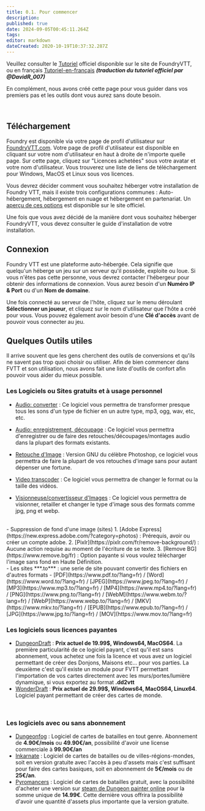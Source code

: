 ```yaml
---
title: 0.1. Pour commencer
description: 
published: true
date: 2024-09-05T00:45:11.264Z
tags: 
editor: markdown
dateCreated: 2020-10-19T10:37:32.287Z
---
```


Veuillez consulter le [Tutoriel](https://foundryvtt.com/article/tutorial/) officiel disponible sur le site de FoundryVTT, ou en français  [Tutoriel-en-français](https://foundryvtt.wiki/fr/faq/Tutoriel-MJ-Partie-1) ***(traduction du tutoriel officiel par @DavidR_007)***

En complément, nous avons créé cette page pour vous guider dans vos premiers pas et les outils dont vous aurez sans doute besoin.

<br>

## Téléchargement
Foundry est disponible via votre page de profil d'utilisateur sur [FoundryVTT.com](https://foundryvtt.com).  Votre page de profil d'utilisateur est disponible en cliquant sur votre nom d'utilisateur en haut à droite de n'importe quelle page.  Sur cette page, cliquez sur "Licences achetées" sous votre avatar et votre nom d'utilisateur.  Vous trouverez une liste de liens de téléchargement pour Windows, MacOS et Linux sous vos licences.

Vous devrez décider comment vous souhaitez héberger votre installation de Foundry VTT, mais il existe trois configurations communes : Auto-hébergement, hébergement en nuage et hébergement en partenariat. Un [aperçu de ces options](https://foundryvtt.com/article/hosting/) est disponible sur le site officiel.

Une fois que vous avez décidé de la manière dont vous souhaitez héberger FoundryVTT, vous devez consulter le guide d'installation de votre installation.
<br>
## Connexion
Foundry VTT est une plateforme auto-hébergée. Cela signifie que quelqu'un héberge un jeu sur un serveur qu'il possède, exploite ou loue. Si vous n'êtes pas cette personne, vous devrez contacter l'hébergeur pour obtenir des informations de connexion. Vous aurez besoin d'un **Numéro IP & Port** ou d'un **Nom de domaine**.

Une fois connecté au serveur de l'hôte, cliquez sur le menu déroulant **Sélectionner un joueur**, et cliquez sur le nom d'utilisateur que l'hôte a créé pour vous. Vous pouvez également avoir besoin d'une **Clé d'accès** avant de pouvoir vous connecter au jeu.
<br>
## Quelques Outils utiles
Il arrive souvent que les gens cherchent des outils de conversions et qu'ils ne savent pas trop quoi choisir ou utiliser.
Afin de bien commencer dans FVTT et son utilisation, nous avons fait une liste d'outils de confort afin pouvoir vous aider du mieux possible.
<BR>
### Les Logiciels ou Sites gratuits et à usage personnel
- [Audio: converter](https://www.freac.org/) : Ce logiciel vous permettra de transformer presque tous les sons d'un type de fichier en un autre type, mp3, ogg, wav, etc, etc.

- [Audio: enregistrement, découpage](https://audacity.fr/) : Ce logiciel vous permettra d'enregistrer ou de faire des retouches/découpages/montages audio dans la plupart des formats existants.

- [Retouche d'Image](https://www.gimp.org/) : Version GNU du célèbre Photoshop, ce logiciel vous permettra de faire la plupart de vos retouches d'image sans pour autant dépenser une fortune.

- [Video transcoder](https://handbrake.fr/) : Ce logiciel vous permettra de changer le format ou la taille des vidéos.

- [Visionneuse/convertisseur d'Images](https://www.xnview.com/fr/xnviewmp/) : Ce logiciel vous permettra de visionner, retailler et changer le type d'image sous des formats comme jpg, png et webp.
<br>
- Suppression de fond d'une image (sites) 
       1. [Adobe Express](https://new.express.adobe.com/?category=photos) : Prérequis, avoir ou créer un compte adobe.
       2. [Pixlr](https://pixlr.com/fr/remove-background/) : Aucune action requise au moment de l'écriture de se texte.
       3. [Remove BG](https://www.remove.bg/fr) : Option payante si vous voulez télécharger l'image sans fond en Haute Définition.
<BR>
- Les sites ***.to*** : une serie de site pouvant convertir des fichiers en d'autres formats
    - [PDF](https://www.pdf.to/?lang=fr) / [Word](https://www.word.to/?lang=fr) / [JPEG](https://www.jpeg.to/?lang=fr) / [MP3](https://www.mp3.to/?lang=fr) / [MP4](https://www.mp4.to/?lang=fr) / [PNG](https://www.png.to/?lang=fr) / [WebM](https://www.webm.to/?lang=fr) / [WebP](https://www.webp.to/?lang=fr) / [MKV](https://www.mkv.to/?lang=fr) / [EPUB](https://www.epub.to/?lang=fr) / [JPG](https://www.jpg.to/?lang=fr) / [MOV](https://www.mov.to/?lang=fr)

<br>
  
### Les logiciels sous licences payantes
- [DungeonDraft](https://dungeondraft.net/) : **Prix actuel de 19.99$, Windows64, MacOS64**. 
La première particularité de ce logiciel payant, c'est qu'il est sans abonnement, vous achetez une fois la licence et vous avez un logiciel permettant de créer des Donjons, Maisons etc... pour vos parties. La deuxième c'est qu'il existe un module pour FVTT permettant l'importation de vos cartes directement avec les murs/portes/lumière dynamique, si vous exportez au format **.dd2vtt**
- [WonderDraft](https://www.wonderdraft.net/) : **Prix actuel de 29.99$, Windows64, MacOS64, Linux64**. 
Logiciel payant permettant de créer des cartes de monde.
  
<BR>

### Les logiciels avec ou sans abonnement
- [Dungeonfog](https://www.dungeonfog.com/) : Logiciel de cartes de batailles en tout genre. Abonnement de **4.90€/mois** ou **49.90€/an**, possibilité d'avoir une license commerciale à **99.90€/an**
- [Inkarnate](https://inkarnate.com/) : Logiciel de cartes de batailles ou de villes-régions-mondes, soit en version gratuite avec l'accès à peu d'assets mais c'est suffisant pour faire des cartes basiques, soit en abonnement de **5€/mois** ou de **25€/an**.
- [Pyromancers](http://pyromancers.com/) : Logiciel de cartes de batailles gratuit, avec la possibilité d'acheter une version sur [steam de Dungeon painter online](https://store.steampowered.com/app/592260/Dungeon_Painter_Studio/) pour la somme unique de **14.99€**. Cette dernière vous offrira la possibilité d'avoir une quantité d'assets plus importante que la version gratuite.